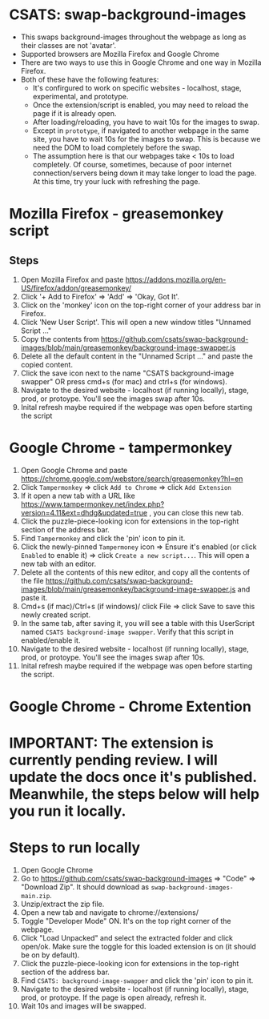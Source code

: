 # CSATS: swap-background-images
* This swaps background-images throughout the webpage as long as their classes are not 'avatar'.
* Supported browsers are Mozilla Firefox and Google Chrome
* There are two ways to use this in Google Chrome and one way in Mozilla Firefox.
* Both of these have the following features:
  * It's confirgured to work on specific websites - localhost, stage, experimental, and prototype.
  * Once the extension/script is enabled, you may need to reload the page if it is already open.
  * After loading/reloading, you have to wait 10s for the images to swap.
  * Except in `prototype`, if navigated to another webpage in the same site, you have to wait 10s for the images to swap. This is because we need the DOM to load completely before the swap.
  * The assumption here is that our webpages take < 10s to load completely. Of course, sometimes, because of poor internet connection/servers being down it may take longer to load the page. At this time, try your luck with refreshing the page.

# Mozilla Firefox - greasemonkey script
## Steps
1. Open Mozilla Firefox and paste https://addons.mozilla.org/en-US/firefox/addon/greasemonkey/
2. Click '+ Add to Firefox' => 'Add' => 'Okay, Got It'.
3. Click on the 'monkey' icon on the top-right corner of your address bar in Firefox.
4. Click 'New User Script'. This will open a new window titles "Unnamed Script ..."
5. Copy the contents from https://github.com/csats/swap-background-images/blob/main/greasemonkey/background-image-swapper.js
6. Delete all the default content in the "Unnamed Script ..." and paste the copied content.
7. Click the save icon next to the name "CSATS background-image swapper" OR press cmd+s (for mac) and ctrl+s (for windows).
8. Navigate to the desired website - localhost (if running locally), stage, prod, or protoype. You'll see the images swap after 10s.
9. Inital refresh maybe required if the webpage was open before starting the script

# Google Chrome - tampermonkey
1. Open Google Chrome and paste https://chrome.google.com/webstore/search/greasemonkey?hl=en
2. Click `Tampermonkey` => click `Add to Chrome` => click `Add Extension`
3. If it open a new tab with a URL like https://www.tampermonkey.net/index.php?version=4.11&ext=dhdg&updated=true , you can close this new tab.
4. Click the puzzle-piece-looking icon for extensions in the top-right section of the address bar.
5. Find `Tampermonkey` and click the 'pin' icon to pin it.
6. Click the newly-pinned `Tampermoney` icon => Ensure it's enabled (or click `Enabled` to enable it) => click `Create a new script...`. This will open a new tab with an editor.
7. Delete all the contents of this new editor, and copy all the contents of the file https://github.com/csats/swap-background-images/blob/main/greasemonkey/background-image-swapper.js and paste it.
8. Cmd+s (if mac)/Ctrl+s (if windows)/ click File => click Save to save this newly created script.
9. In the same tab, after saving it, you will see a table with this UserScript named `CSATS background-image swapper`. Verify that this script in enabled/enable it.
10. Navigate to the desired website - localhost (if running locally), stage, prod, or protoype. You'll see the images swap after 10s.
11. Inital refresh maybe required if the webpage was open before starting the script.

# Google Chrome - Chrome Extention

# IMPORTANT: The extension is currently pending review. I will update the docs once it's published. Meanwhile, the steps below will help you run it locally.

# Steps to run locally
1. Open Google Chrome
2. Go to https://github.com/csats/swap-background-images => "Code" => "Download Zip". It should download as `swap-background-images-main.zip`.
3. Unzip/extract the zip file.
3. Open a new tab and navigate to chrome://extensions/
4. Toggle "Developer Mode" ON. It's on the top right corner of the webpage.
5. Click "Load Unpacked" and select the extracted folder and click open/ok. Make sure the toggle for this loaded extension is on (it should be on by default).
6. Click the puzzle-piece-looking icon for extensions in the top-right section of the address bar.
7. Find `CSATS: background-image-swapper` and click the 'pin' icon to pin it.
8. Navigate to the desired website - localhost (if running locally), stage, prod, or protoype. If the page is open already, refresh it.
10. Wait 10s and images will be swapped.
